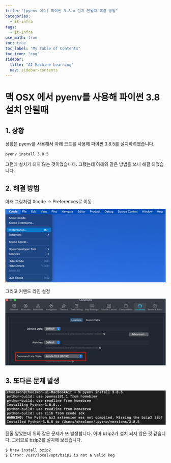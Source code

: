 ```yaml
---
title: "[pyenv 이슈] 파이썬 3.8.x 설치 안될때 해결 방법" 
categories:
  - it-infra
tags:
  - it-infra
use_math: true
toc: true
toc_label: "My Table of Contents"
toc_icon: "cog"
sidebar:
  title: "AI Machine Learning"
  nav: sidebar-contents
---
```


# 맥 OSX 에서 pyenv를 사용해 파이썬 3.8 설치 안될때 

## 1. 상황

상황은 pyenv를 사용해서 아래 코드를 사용해 파이썬 3.8.5를 설치하려했습니다. 

```
pyenv install 3.8.5
```

그런데 설치가 되지 않는 것이었습니다. 그랬는데 아래와 같은 방법을 쓰니 해결 되었습니다. 

## 2. 해결 방법

아래 그림처럼 Xcode -> Preferences로 이동 

<center><img src="/assets/images/infra/pyenv-issue/01.png" width="800"></center>

그리고 커맨드 라인 설정

<center><img src="/assets/images/infra/pyenv-issue/02.png" width="800"></center>

## 3. 또다른 문제 발생

<center><img src="/assets/images/infra/pyenv-issue/03.png" width="800"></center>

된줄 알았는데 위와 같은 문제가 또 발생합니다. 아마 bzip2가 설치 되지 않은 것 같습니다. 
그러므로 bzip2를 설치해 보겠습니다. 

```
$ brew install bzip2
$ Error: /usr/local/opt/bzip2 is not a valid keg
```

